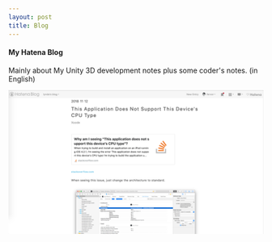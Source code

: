 ```yaml
---
layout: post
title: Blog
---
```


#### My Hatena Blog

Mainly about My Unity 3D development notes plus some coder's notes. (in English)

<a href="https://lynda.hatenablog.com/" target="_blank"><img src="../assets/img/blog.png"></a>